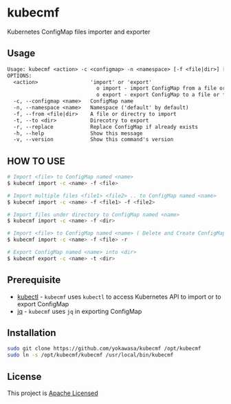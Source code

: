 # kubecmf
Kubernetes ConfigMap files importer and exporter

## Usage

```txt
Usage: kubecmf <action> -c <configmap> -n <namespace> [-f <file|dir>] [-t <dir>] options
OPTIONS:
  <action>                 'import' or 'export'
                             o import - import ConfigMap from a file or files
                             o export - export ConfigMap to a file or files
  -c, --configmap <name>   ConfigMap name
  -n, --namespace <name>   Namespace ('default' by default)
  -f, --from <file|dir>    A file or directry to import
  -t, --to <dir>           Direcotry to export
  -r, --replace            Replace ConfigMap if already exists
  -h, --help               Show this message
  -v, --version            Show this command's version
```

## HOW TO USE 
```sh
# Import <file> to ConfigMap named <name>
$ kubecmf import -c <name> -f <file>

# Import multiple files <file1> <file2> .. to ConfigMap named <name>
$ kubecmf import -c <name> -f <file1> -f <file2>

# Import files under directory to ConfigMap named <name>
$ kubecmf import -c <name> -f <dir>

# Import <file> to ConfigMap named <name> ( Delete and Create ConfigMap if ConfigMap <name> exists)
$ kubecmf import -c <name> -f <file> -r

# Export ConfigMap named <name> into <dir>
$ kubecmf export -c <name> -t <dir>
```

## Prerequisite

- [kubectl](https://kubernetes.io/docs/reference/kubectl/kubectl/) - `kubecmf` uses `kubectl` to access Kubernetes API to import or to export ConfigMap
- [jq](https://stedolan.github.io/jq/) - `kubecmf` uses `jq` in exporting ConfigMap

## Installation

```sh
sudo git clone https://github.com/yokawasa/kubecmf /opt/kubecmf
sudo ln -s /opt/kubecmf/kubecmf /usr/local/bin/kubecmf
```

## License
This project is [Apache Licensed](LICENSE)